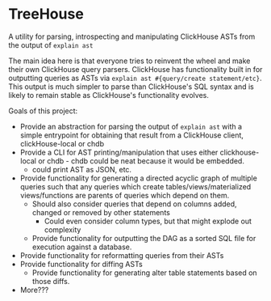 # TreeHouse

A utility for parsing, introspecting and manipulating ClickHouse ASTs from the output of `explain ast`

The main idea here is that everyone tries to reinvent the wheel and make their own ClickHouse query parsers.
ClickHouse has functionality built in for outputting queries as ASTs via `explain ast #{query/create statement/etc}`.
This output is much simpler to parse than ClickHouse's SQL syntax and is likely to remain stable as ClickHouse's
functionality evolves.

Goals of this project:
- Provide an abstraction for parsing the output of `explain ast` with a simple entrypoint for obtaining that result from a ClickHouse client, clickHouse-local or chdb
- Provide a CLI for AST printing/manipulation that uses either clickhouse-local or chdb - chdb could be neat because it would be embedded.
  - could print AST as JSON, etc.
- Provide functionality for generating a directed acyclic graph of multiple queries such that any queries which create tables/views/materialized views/functions are
  parents of queries which depend on them.
  - Should also consider queries that depend on columns added, changed or removed by other statements
    - Could even consider column types, but that might explode out complexity
  - Provide functionality for outputting the DAG as a sorted SQL file for execution against a database.
- Provide functionality for reformatting queries from their ASTs
- Provide functionality for diffing ASTs
  - Provide functionality for generating alter table statements based on those diffs.
- More???
